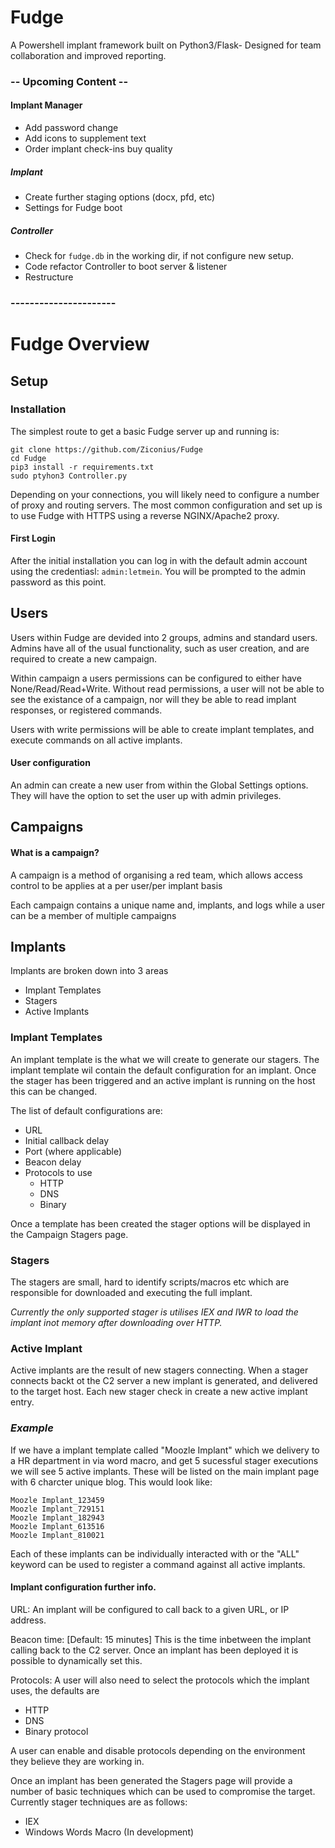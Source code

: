# Fudge
A Powershell implant framework built on Python3/Flask- Designed for team collaboration and improved reporting.




### -- Upcoming Content --
#### Implant Manager

* Add password change
* Add icons to supplement text
* Order implant check-ins buy quality


##### Implant
* Create further staging options (docx, pfd, etc)
* Settings for Fudge boot


##### Controller
* Check for `fudge.db` in the working dir, if not configure new setup.
* Code refactor Controller to boot server & listener 
* Restructure 

###  ----------------------



# Fudge Overview

## Setup
### Installation

The simplest route to get a basic Fudge server up and running is:

```
git clone https://github.com/Ziconius/Fudge
cd Fudge
pip3 install -r requirements.txt
sudo ptyhon3 Controller.py
```

Depending on your connections, you will likely need to configure a number of proxy and routing servers. The most common configuration and set up is to use Fudge with HTTPS using a reverse NGINX/Apache2 proxy.

#### First Login
After the initial installation you can log in with the default admin account using the credentiasl: `admin:letmein`. You will be prompted to the admin password as this point. 

## Users
Users within Fudge are devided into 2 groups, admins and standard users. Admins have all of the usual functionality, such as user creation, and are required to create a new campaign.

Within campaign a users permissions can be configured to either have None/Read/Read+Write. Without read permissions, a user will not be able to see the existance of a campaign, nor will they be able to read implant responses, or registered commands.

Users with write permissions will be able to create implant templates, and execute commands on all active implants.

#### User configuration

An admin can create a new user from within the Global Settings options. They will have the option to set the user up with admin privileges.


## Campaigns
#### What is a campaign?
A campaign is a method of organising a red team, which allows access control to be applies at a per user/per implant basis

Each campaign contains a unique name and, implants, and logs while a user can be a member of multiple campaigns



## Implants

Implants are broken down into 3 areas

* Implant Templates
* Stagers
* Active Implants

### Implant Templates
An implant template is the what we will create to generate our stagers. The implant template wil contain the default configuration for an implant. Once the stager has been triggered and an active implant is running on the host this can be changed.

The list of default configurations are:
* URL
* Initial callback delay
* Port (where applicable)
* Beacon delay
* Protocols to use
  * HTTP
  * DNS
  * Binary
  
Once a template has been created the stager options will be displayed in the Campaign Stagers page.

### Stagers

The stagers are small, hard to identify scripts/macros etc which are responsible for downloaded and executing the full implant.

_Currently the only supported stager is utilises IEX and IWR to load the implant inot memory after downloading over HTTP._

### Active Implant

Active implants are the result of new stagers connecting. When a stager connects backt ot the C2 server a new implant is generated, and delivered to the target host. Each new stager check in create a new active implant entry.

### _Example_
If we have a implant template called "Moozle Implant" which we delivery to a HR department in  via word macro, and get 5 sucessful stager executions we will see 5 active implants. These will be listed on the main implant page with 6 charcter unique blog. This would look like:

```
Moozle Implant_123459
Moozle Implant_729151
Moozle Implant_182943
Moozle Implant_613516
Moozle Implant_810021
```

Each of these implants can be individually interacted with or the "ALL" keyword can be used to register a command against all active implants.



#### Implant configuration further info.
URL: An implant will be configured to call back to a given URL, or IP address.

Beacon time: [Default: 15 minutes] This is the time inbetween the implant calling back to the C2 server. Once an implant has been deployed it is possible to dynamically set this.

Protocols: A user will also need to select the protocols which the implant uses, the defaults are

* HTTP
* DNS 
* Binary protocol

A user can enable and disable protocols depending on the environment they believe they are working in.

Once an implant has been generated the Stagers page will provide a number of basic techniques which can be used to compromise the target. Currently stager techniques are as follows:

* IEX
* Windows Words Macro (In development)

